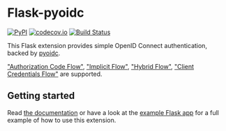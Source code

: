 # Flask-pyoidc

[![PyPI](https://img.shields.io/pypi/v/flask-pyoidc.svg)](https://pypi.python.org/pypi/Flask-pyoidc)
[![codecov.io](https://codecov.io/github/zamzterz/Flask-pyoidc/coverage.svg?branch=master)](https://codecov.io/github/its-dirg/Flask-pyoidc?branch=master)
[![Build Status](https://travis-ci.org/zamzterz/Flask-pyoidc.svg?branch=master)](https://travis-ci.org/zamzterz/Flask-pyoidc)

This Flask extension provides simple OpenID Connect authentication, backed by [pyoidc](https://github.com/rohe/pyoidc).

["Authorization Code Flow"](http://openid.net/specs/openid-connect-core-1_0.html#CodeFlowAuth),
["Implicit Flow"](https://openid.net/specs/openid-connect-core-1_0.html#ImplicitFlowAuth),
["Hybrid Flow"](https://openid.net/specs/openid-connect-core-1_0.html#HybridFlowAuth),
["Client Credentials Flow"](https://oauth.net/2/grant-types/client-credentials/) are supported.

## Getting started
Read [the documentation](https://flask-pyoidc.readthedocs.io/) or have a look at the
[example Flask app](example/app.py) for a full example of how to use this extension.
